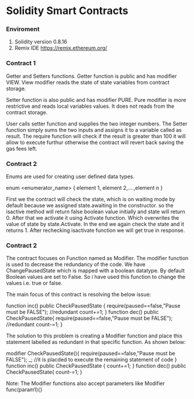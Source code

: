 # Solidity Smart Contracts

### Enviroment 
1. Solidity version 0.8.16
2. Remix IDE https://remix.ethereum.org/

### Contract 1

Getter and Setters functions.
Getter function is public and has modifier VIEW.
    View modifier reads the state of state variables from contract storage.
    
Setter function is also public and has modifier PURE.
    Pure modifier is more restrictive and reads local variables values. 
    It does not reads from the contract storage.

User calls setter function and supplies the two integer numbers. The Setter function simply sums the two inputs and assigns it to a variable called as result. The require function will check if the result is greater than 100 it will allow to execute furthur otherwise the contract will revert back saving the gas fees left.

### Contract 2

Enums are used for creating user defined data types. 

enum <enumerator_name> { 
            element 1, element 2,....,element n
} 

First we the contract will check the state, which is on waiting mode by default because we assigned state.awaiting in the constructor. so the isactive method will return false boolean value initially and state will return 0.
After that we activate it using Activate function. Which overwrites the value of state by state.Activate.
In the end we again check the state and it returns 1. After rechecking isactivate function we will get true in response. 

### Contract 2

The contract focuses on Function named as Modifier. The modifier function is used to decrease the redundancy of the code. We have ChangePausedState which is mapped with a boolean datatype. By default Boolean values are set to False. So i have used this function to change the values i.e. true or false.

The main focus of this contract is resolving the below issue:

function inc() public CheckPausedState {
        require(paused==false,"Pause must be FALSE");  //redundant
        count+=1;
    }
    function dec() public CheckPausedState{
        require(paused==false,"Pause must be FALSE"); //redundant
        count-=1;
    }
    
The solution to this problem is creating a Modifier function and place this statement labelled as redundant in that specific function. As shown below:
 
 modifier CheckPausedState(){
        require(paused==false,"Pause must be FALSE");
        _; //it is placded to execute the remaining statement of code
    }
    function inc() public CheckPausedState {
        count+=1;
    }
    function dec() public CheckPausedState{
        count-=1;
    }
    
 Note: The Modifier functions also accept parameters like Modifier func(param1){}
